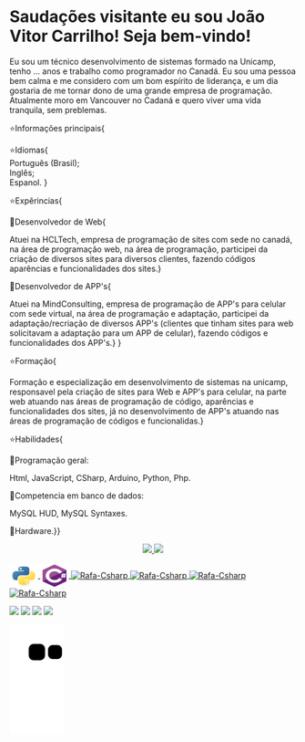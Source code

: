 # Saudações visitante eu sou João Vitor Carrilho! Seja bem-vindo!
Eu sou um técnico desenvolvimento de sistemas formado na Unicamp, tenho ... anos e trabalho como programador no Canadá.
Eu sou uma pessoa bem calma e me considero com um bom espírito de liderança, e um dia gostaria de me tornar dono de uma grande empresa de programação. Atualmente moro em Vancouver no Cadaná e quero viver uma vida tranquila, sem preblemas.

⭐Informações principais{
  
⭐Idiomas{                                                                                                                                                               
  Português (Brasil);                                                                                                                                                   
  Inglês;                                                                                                                                                               
  Espanol.
       } 
          
⭐Expêrincias{
     
  🔸Desenvolvedor de Web{

  Atuei na HCLTech, empresa de programação de sites com sede no canadá,
  na área de programação web, na área de programação, participei da 
  criação de diversos sites para diversos clientes, fazendo códigos 
  aparências e funcionalidades dos sites.}

  🔸Desenvolvedor de APP's{
  
  Atuei na MindConsulting, empresa de programação de APP's para 
  celular com sede virtual, na área de programação e adaptação, 
  participei da adaptação/recriação de diversos APP's (clientes
  que tinham sites para web solicitavam a adaptação para um APP
  de celular), fazendo códigos e funcionalidades dos APP's.}
           } 

⭐Formação{

  Formação e especialização em desenvolvimento de sistemas
  na unicamp, responsavel pela criação de sites para Web e 
  APP's para celular, na parte web atuando nas áreas de 
  programação de código, aparências e funcionalidades dos 
  sites, já no desenvolvimento de APP's atuando nas áreas 
  de programação de códigos e funcionalidas.}
  
⭐Habilidades{

  🔸Programação geral:
  
  Html,
  JavaScript,
  CSharp,
  Arduino,
  Python,
  Php.
  
  🔸Competencia em banco de dados:
  
  MySQL HUD,
  MySQL Syntaxes.
  
  🔸Hardware.}}
           

  
<div align="center">
  <a href="https://github.com/B1nair3">
  <img height="180em" src="https://github-readme-stats.vercel.app/api?username=B1nair3&show_icons=true&theme=dark&include_all_commits=true&count_private=true"/>
  <img height="180em" src="https://github-readme-stats.vercel.app/api/top-langs/?username=B1nair3&layout=compact&langs_count=7&theme=dark"/>
</div>
<div style="display: inline_block"><br>
  <img align="center" alt="Rafa-Python" height="40" width="50" src="https://raw.githubusercontent.com/devicons/devicon/master/icons/python/python-original.svg">
  <img align="center" alt="Rafa-Csharp" height="40" width="50" src="https://raw.githubusercontent.com/devicons/devicon/master/icons/csharp/csharp-original.svg">
  <img align="center" alt="Rafa-Csharp" height="40" width="50" src="https://cdn.jsdelivr.net/gh/devicons/devicon/icons/arduino/arduino-original-wordmark.svg" />
  <img align="center" alt="Rafa-Csharp" height="40" width="50" <img src="https://cdn.jsdelivr.net/gh/devicons/devicon/icons/javascript/javascript-original.svg" />
  <img align="center" alt="Rafa-Csharp" height="40" width="50" <img src="https://cdn.jsdelivr.net/gh/devicons/devicon/icons/mysql/mysql-plain-wordmark.svg" />
  <img align="center" alt="Rafa-Csharp" height="40" width="50" <img src="https://cdn.jsdelivr.net/gh/devicons/devicon/icons/php/php-plain.svg" />
  

  
  
  <a href="https://instagram.com/B1nair3" target="_blank"><img src="https://img.shields.io/badge/-Instagram-%23E4405F?style=for-the-badge&logo=instagram&logoColor=white" target="_blank"></a>
  <a href="https://twitter.com/jvcb1nair3" target="_blank"><img src="https://img.shields.io/badge/Twitter-1DA1F2?style=for-the-badge&logo=twitter&logoColor=white" target="_blank"></a>
<a href = "mailto:jvcb1nair3@gmail.com"><img src="https://img.shields.io/badge/-Gmail-%23333?style=for-the-badge&logo=gmail&logoColor=white" target="_blank"></a>
 <a href="https://discord.gg/behx2WUJ" target="_blank"><img src="https://img.shields.io/badge/Discord-7289DA?style=for-the-badge&logo=discord&logoColor=white" target="_blank"></a> 
  
  
  
   ![Snake animation](https://github.com/B1nair3/B1nair3/blob/output/github-contribution-grid-snake.svg)
 
